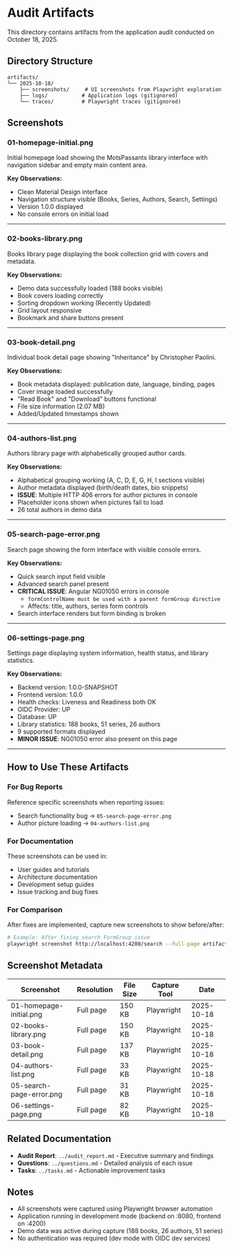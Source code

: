 # Audit Artifacts

This directory contains artifacts from the application audit conducted on October 18, 2025.

## Directory Structure

```
artifacts/
└── 2025-10-18/
    ├── screenshots/     # UI screenshots from Playwright exploration
    ├── logs/           # Application logs (gitignored)
    └── traces/         # Playwright traces (gitignored)
```

## Screenshots

### 01-homepage-initial.png
Initial homepage load showing the MotsPassants library interface with navigation sidebar and empty main content area.

**Key Observations:**
- Clean Material Design interface
- Navigation structure visible (Books, Series, Authors, Search, Settings)
- Version 1.0.0 displayed
- No console errors on initial load

---

### 02-books-library.png
Books library page displaying the book collection grid with covers and metadata.

**Key Observations:**
- Demo data successfully loaded (188 books visible)
- Book covers loading correctly
- Sorting dropdown working (Recently Updated)
- Grid layout responsive
- Bookmark and share buttons present

---

### 03-book-detail.png
Individual book detail page showing "Inheritance" by Christopher Paolini.

**Key Observations:**
- Book metadata displayed: publication date, language, binding, pages
- Cover image loaded successfully
- "Read Book" and "Download" buttons functional
- File size information (2.07 MB)
- Added/Updated timestamps shown

---

### 04-authors-list.png
Authors library page with alphabetically grouped author cards.

**Key Observations:**
- Alphabetical grouping working (A, C, D, E, G, H, I sections visible)
- Author metadata displayed (birth/death dates, bio snippets)
- **ISSUE**: Multiple HTTP 406 errors for author pictures in console
- Placeholder icons shown when pictures fail to load
- 26 total authors in demo data

---

### 05-search-page-error.png
Search page showing the form interface with visible console errors.

**Key Observations:**
- Quick search input field visible
- Advanced search panel present
- **CRITICAL ISSUE**: Angular NG01050 errors in console
  - `formControlName must be used with a parent formGroup directive`
  - Affects: title, authors, series form controls
- Search interface renders but form binding is broken

---

### 06-settings-page.png
Settings page displaying system information, health status, and library statistics.

**Key Observations:**
- Backend version: 1.0.0-SNAPSHOT
- Frontend version: 1.0.0
- Health checks: Liveness and Readiness both OK
- OIDC Provider: UP
- Database: UP
- Library statistics: 188 books, 51 series, 26 authors
- 9 supported formats displayed
- **MINOR ISSUE**: NG01050 error also present on this page

---

## How to Use These Artifacts

### For Bug Reports
Reference specific screenshots when reporting issues:
- Search functionality bug → `05-search-page-error.png`
- Author picture loading → `04-authors-list.png`

### For Documentation
These screenshots can be used in:
- User guides and tutorials
- Architecture documentation
- Development setup guides
- Issue tracking and bug fixes

### For Comparison
After fixes are implemented, capture new screenshots to show before/after:
```bash
# Example: After fixing search FormGroup issue
playwright screenshot http://localhost:4200/search --full-page artifacts/2025-10-18/screenshots/05-search-page-FIXED.png
```

## Screenshot Metadata

| Screenshot | Resolution | File Size | Capture Tool | Date |
|------------|------------|-----------|--------------|------|
| 01-homepage-initial.png | Full page | 150 KB | Playwright | 2025-10-18 |
| 02-books-library.png | Full page | 150 KB | Playwright | 2025-10-18 |
| 03-book-detail.png | Full page | 137 KB | Playwright | 2025-10-18 |
| 04-authors-list.png | Full page | 33 KB | Playwright | 2025-10-18 |
| 05-search-page-error.png | Full page | 31 KB | Playwright | 2025-10-18 |
| 06-settings-page.png | Full page | 82 KB | Playwright | 2025-10-18 |

## Related Documentation

- **Audit Report**: `../audit_report.md` - Executive summary and findings
- **Questions**: `../questions.md` - Detailed analysis of each issue
- **Tasks**: `../tasks.md` - Actionable improvement tasks

## Notes

- All screenshots were captured using Playwright browser automation
- Application running in development mode (backend on :8080, frontend on :4200)
- Demo data was active during capture (188 books, 26 authors, 51 series)
- No authentication was required (dev mode with OIDC dev services)
